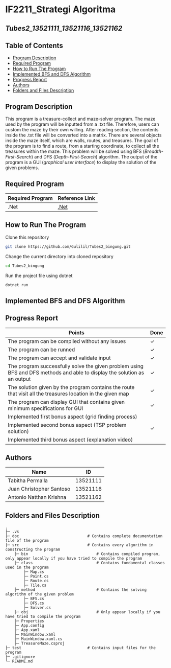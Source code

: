 # IF2211_Strategi Algoritma
## *Tubes2_13521111_13521116_13521162*


## **Table of Contents**
* [Program Description](#program-description)
* [Required Program](#required-program)
* [How to Run The Program](#how-to-run-the-program)
* [Implemented BFS and DFS Algorithm](#implemented-bfs-and-dfs-algorithm)
* [Progress Report](#progress-report)
* [Authors](#authors)
* [Folders and Files Description](#folders-and-files-description)

## **Program Description**
This program is a treasure-collect and maze-solver program. The maze used by the program will be inputted from a .txt file. Therefore, users can custom the maze by their own willing. After reading section, the contents inside the .txt file will be converted into a matrix. There are several objects inside the maze itself, which are walls, routes, and treasures. The goal of the program is to find a route, from a starting coordinate, to collect all the treasures within the maze. This problem will be solved using BFS (*Breadth-First-Search*) and DFS (*Depth-First-Search*) algorithm. The output of the program is a GUI (*graphical user interface*) to display the solution of the given problems.

## **Required Program**

| Required Program      | Reference Link |
|-----------------------|----------------|
| .Net                  | [.Net](https://dotnet.microsoft.com/en-us/download) |
 
## **How to Run The Program**
Clone this repository </br>
```sh
git clone https://github.com/Gulilil/Tubes2_bingung.git
```

Change the current directory into cloned repository </br>
```sh
cd Tubes2_bingung
```

Run the project file using dotnet </br>
```sh
dotnet run
```

## **Implemented BFS and DFS Algorithm**

## **Progress Report**

| Points        | Done  |
|---------------|-------|
| The program can be compiled without any issues |  &check; |
| The program can be runned | &check;  |
| The program can accept and validate input |  &check; |
| The program successfully solve the given problem using BFS and DFS methods and able to display the solution as an output   |  &check; |
| The solution given by the program contains the route that visit all the treasures location in the given map    |  &check; |
| The program can display GUI that contains given minimum specifications for GUI |  &check; |
| Implemented first bonus aspect (grid finding process) |   |
| Implemented second bonus aspect (TSP problem solution) | &check; |
| Implemented third bonus aspect (explanation video) |   |

## **Authors** 
| Name | ID |
|-----|----|
| Tabitha Permalla | 13521111 | 
| Juan Christopher Santoso | 13521116 | 
| Antonio Natthan Krishna | 13521162 | 


## **Folders and Files Description**
    .   
    ├─ .vs
    ├─ doc                              # Contains complete documentation file of the program
    ├─ src                              # Contains every algorithm in constructing the program
        ├─ bin                              # Contains compiled program, only appear locally if you have tried to compile the program
        ├─ class                            # Contains fundamental classes used in the program
            ├─ Map.cs
            ├─ Point.cs
            ├─ Route.cs
            ├─ Tile.cs
        ├─ method                           # Contains the solving algorithm of the given problem
            ├─ BFS.cs
            ├─ DFS.cs
            ├─ Solver.cs
        ├─ obj                              # Only appear locally if you have tried to compile the program
        ├─ Properties
        ├─ App.config
        ├─ App.xaml
        ├─ MainWindow.xaml
        ├─ MainWindow.xaml.cs
        ├─ TreasureMaze.csproj
    ├─ test                             # Contains input files for the program
    ├─ .gitignore
    └─ README.md




